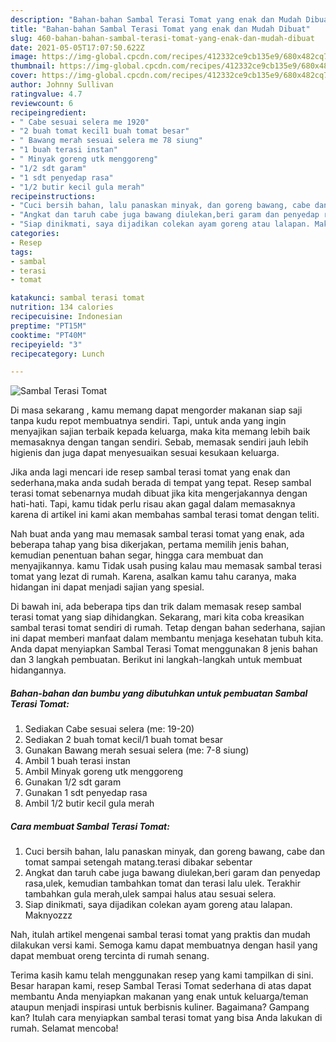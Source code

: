 ```yaml
---
description: "Bahan-bahan Sambal Terasi Tomat yang enak dan Mudah Dibuat"
title: "Bahan-bahan Sambal Terasi Tomat yang enak dan Mudah Dibuat"
slug: 460-bahan-bahan-sambal-terasi-tomat-yang-enak-dan-mudah-dibuat
date: 2021-05-05T17:07:50.622Z
image: https://img-global.cpcdn.com/recipes/412332ce9cb135e9/680x482cq70/sambal-terasi-tomat-foto-resep-utama.jpg
thumbnail: https://img-global.cpcdn.com/recipes/412332ce9cb135e9/680x482cq70/sambal-terasi-tomat-foto-resep-utama.jpg
cover: https://img-global.cpcdn.com/recipes/412332ce9cb135e9/680x482cq70/sambal-terasi-tomat-foto-resep-utama.jpg
author: Johnny Sullivan
ratingvalue: 4.7
reviewcount: 6
recipeingredient:
- " Cabe sesuai selera me 1920"
- "2 buah tomat kecil1 buah tomat besar"
- " Bawang merah sesuai selera me 78 siung"
- "1 buah terasi instan"
- " Minyak goreng utk menggoreng"
- "1/2 sdt garam"
- "1 sdt penyedap rasa"
- "1/2 butir kecil gula merah"
recipeinstructions:
- "Cuci bersih bahan, lalu panaskan minyak, dan goreng bawang, cabe dan tomat sampai setengah matang.terasi dibakar sebentar"
- "Angkat dan taruh cabe juga bawang diulekan,beri garam dan penyedap rasa,ulek, kemudian tambahkan tomat dan terasi lalu ulek. Terakhir tambahkan gula merah,ulek sampai halus atau sesuai selera."
- "Siap dinikmati, saya dijadikan colekan ayam goreng atau lalapan. Maknyozzz"
categories:
- Resep
tags:
- sambal
- terasi
- tomat

katakunci: sambal terasi tomat 
nutrition: 134 calories
recipecuisine: Indonesian
preptime: "PT15M"
cooktime: "PT40M"
recipeyield: "3"
recipecategory: Lunch

---
```



![Sambal Terasi Tomat](https://img-global.cpcdn.com/recipes/412332ce9cb135e9/680x482cq70/sambal-terasi-tomat-foto-resep-utama.jpg)

Di masa  sekarang , kamu memang dapat mengorder makanan siap saji tanpa kudu repot membuatnya sendiri. Tapi, untuk anda yang ingin menyajikan sajian terbaik kepada keluarga, maka kita memang lebih baik memasaknya dengan tangan sendiri. Sebab, memasak sendiri jauh lebih higienis dan juga dapat menyesuaikan sesuai kesukaan keluarga.

Jika anda lagi mencari ide resep sambal terasi tomat yang enak dan sederhana,maka anda sudah berada di tempat yang tepat. Resep sambal terasi tomat  sebenarnya mudah dibuat jika kita mengerjakannya dengan hati-hati. Tapi, kamu tidak perlu risau akan gagal dalam memasaknya 
karena di artikel ini kami akan membahas sambal terasi tomat dengan teliti.  



Nah buat anda yang mau memasak sambal terasi tomat yang enak, ada beberapa tahap yang bisa dikerjakan, pertama memilih jenis bahan, kemudian penentuan bahan segar, hingga cara membuat dan menyajikannya. kamu Tidak usah pusing kalau mau memasak sambal terasi tomat yang lezat di rumah. Karena, asalkan kamu  tahu caranya, maka hidangan ini dapat menjadi sajian yang spesial.

Di bawah ini, ada beberapa tips dan trik dalam memasak resep sambal terasi tomat yang siap dihidangkan. Sekarang, mari kita coba kreasikan sambal terasi tomat sendiri di rumah. Tetap dengan bahan sederhana, sajian ini dapat memberi manfaat dalam membantu menjaga kesehatan tubuh kita. Anda dapat menyiapkan Sambal Terasi Tomat menggunakan 8 jenis bahan dan 3 langkah pembuatan. Berikut ini langkah-langkah untuk membuat hidangannya.

<!--inarticleads1-->

##### Bahan-bahan dan bumbu yang dibutuhkan untuk pembuatan Sambal Terasi Tomat:

1. Sediakan  Cabe sesuai selera (me: 19-20)
1. Sediakan 2 buah tomat kecil/1 buah tomat besar
1. Gunakan  Bawang merah sesuai selera (me: 7-8 siung)
1. Ambil 1 buah terasi instan
1. Ambil  Minyak goreng utk menggoreng
1. Gunakan 1/2 sdt garam
1. Gunakan 1 sdt penyedap rasa
1. Ambil 1/2 butir kecil gula merah




<!--inarticleads2-->

##### Cara membuat Sambal Terasi Tomat:

1. Cuci bersih bahan, lalu panaskan minyak, dan goreng bawang, cabe dan tomat sampai setengah matang.terasi dibakar sebentar
1. Angkat dan taruh cabe juga bawang diulekan,beri garam dan penyedap rasa,ulek, kemudian tambahkan tomat dan terasi lalu ulek. Terakhir tambahkan gula merah,ulek sampai halus atau sesuai selera.
1. Siap dinikmati, saya dijadikan colekan ayam goreng atau lalapan. Maknyozzz




Nah, itulah artikel mengenai  sambal terasi tomat  yang praktis dan mudah dilakukan versi kami. Semoga kamu dapat membuatnya dengan hasil yang dapat membuat oreng tercinta di rumah senang. 

Terima kasih kamu telah menggunakan resep yang kami tampilkan di sini. Besar harapan kami, resep  Sambal Terasi Tomat sederhana di atas dapat membantu Anda menyiapkan makanan yang enak untuk keluarga/teman ataupun menjadi inspirasi untuk berbisnis kuliner. Bagaimana? Gampang kan? Itulah cara menyiapkan sambal terasi tomat yang bisa Anda lakukan di rumah. Selamat mencoba!

